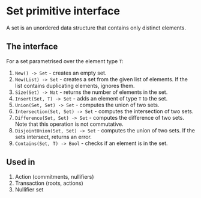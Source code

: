 # Set primitive interface

A set is an unordered data structure that contains only distinct elements.

## The interface

For a set parametrised over the element type `T`:

1. `New() -> Set` - creates an empty set.
2. `New(List) -> Set` - creates a set from the given list of elements. If the list contains duplicating elements, ignores them.
3. `Size(Set) -> Nat` - returns the number of elements in the set.
4. `Insert(Set, T) -> Set` - adds an element of type `T` to the set.
5. `Union(Set, Set) -> Set` - computes the union of two sets.
6. `Intersection(Set, Set) -> Set` - computes the intersection of two sets.
7. `Difference(Set, Set) -> Set` - computes the difference of two sets. Note that this operation is not commutative.
8. `DisjointUnion(Set, Set) -> Set` - computes the union of two sets. If the sets intersect, returns an error.
9. `Contains(Set, T) -> Bool` - checks if an element is in the set.

## Used in
1. Action (commitments, nullifiers)
2. Transaction (roots, actions)
3. Nullifier set